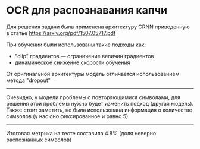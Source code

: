# OCR для распознавания капчи

Для решения задачи была применена архитектуру CRNN приведенную в статье https://arxiv.org/pdf/1507.05717.pdf  

При обучении были использованы такие подходы как:  
- "clip" градиентов — ограничение величин градиентов  
- динамическое снижение скорости обучения

От оригинальной архитектуры модель отличается использованием метода "dropout"
____________________
Очевидно, у модели проблемы с повторяющимися символами, для решения этой проблемы нужно будет изменить подход (другая модель). Также стоит заметить, не была использована информация о количестве символов (у нас оно фиксированное и равно 5) 
____________________
Итоговая метрика на тесте составила 4.8% (доля неверно распознанных символов)